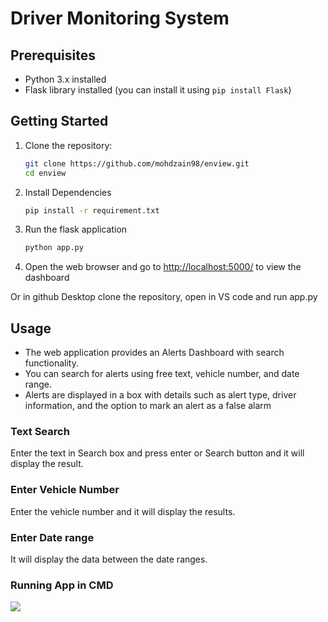 # Driver Monitoring System
## Prerequisites

- Python 3.x installed
- Flask library installed (you can install it using `pip install Flask`)

## Getting Started

1. Clone the repository:

   ```bash
   git clone https://github.com/mohdzain98/enview.git
   cd enview
2. Install Dependencies
   ```bash
   pip install -r requirement.txt
3. Run the flask application
   ```bash
   python app.py
4. Open the web browser and go to <a href="http://127.0.0.1:5000/" target="_BLANK">http://localhost:5000/</a> to view the dashboard
   
Or in github Desktop clone the repository, open in VS code and run app.py
   
## Usage
<div>
  <ul>
  <li>The web application provides an Alerts Dashboard with search functionality.</li>
  <li>You can search for alerts using free text, vehicle number, and date range.</li>
  <li>Alerts are displayed in a box with details such as alert type, driver information, and the option to mark an alert as a false alarm</li>
</ul>
</div>

### Text Search <br>
Enter the text in Search box and press enter or Search button and it will display the result. <br>
### Enter Vehicle Number <br>
Enter the vehicle number and it will display the results.<br>
### Enter Date range <br>
It will display the data between the date ranges.
<br>
### Running App in CMD
<img src="RunningApp_in_CMD.jpg">
